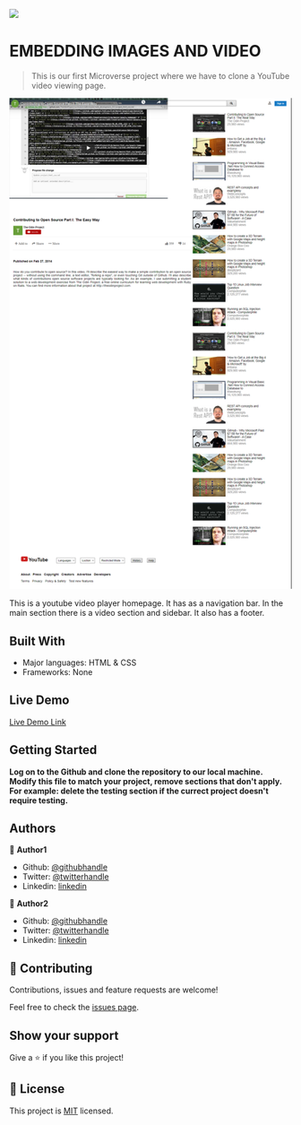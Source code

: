 ![](https://img.shields.io/badge/Microverse-blueviolet)

# EMBEDDING IMAGES AND VIDEO

> This is our first Microverse project where we have to clone a YouTube video viewing page.

![screenshot](./Screenshot.png)

This is a youtube video player homepage. It has as a navigation bar. In the main section there is a video section and sidebar. It also has a footer.


## Built With

- Major languages: HTML & CSS
- Frameworks: None

## Live Demo

[Live Demo Link](https://kingobaino1.github.io/YouTube-Project)


## Getting Started

**Log on to the Github and clone the repository to our local machine.**
**Modify this file to match your project, remove sections that don't apply. For example: delete the testing section if the currect project doesn't require testing.**



## Authors

👤 **Author1**

- Github: [@githubhandle](https://github.com/Kingobaino1)
- Twitter: [@twitterhandle](https://twitter.com/ibehkingso)
- Linkedin: [linkedin](https://www.linkedin.com/in/ibeh-kingsley-obinna-568596177)

👤 **Author2**

- Github: [@githubhandle](https://github.com/abmasadullah)
- Twitter: [@twitterhandle](https://twitter.com/abmasadullah)
- Linkedin: [linkedin](https://www.linkedin.com/in/abmasadullah)

## 🤝 Contributing

Contributions, issues and feature requests are welcome!

Feel free to check the [issues page](https://github.com/Kingobaino1/YouTube-Project).

## Show your support

Give a ⭐️ if you like this project!



## 📝 License

This project is [MIT](lic.url) licensed.
